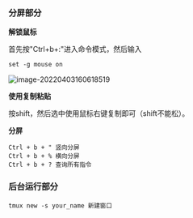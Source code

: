### 分屏部分

**解锁鼠标**

首先按"Ctrl+b+:"进入命令模式，然后输入

```
set -g mouse on
```

![image-20220403160618519](/home/v/.config/Typora/typora-user-images/image-20220403160618519.png)

**使用复制粘贴**

按shift，然后选中使用鼠标右键复制即可（shift不能松）。

**分屏**

```
Ctrl + b + " 竖向分屏
Ctrl + b + % 横向分屏
Ctrl + b + ? 查询所有指令
```

### 后台运行部分

```
tmux new -s your_name 新建窗口

```

